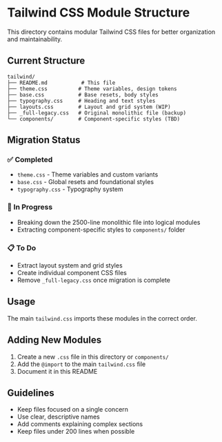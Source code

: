 # Tailwind CSS Module Structure

This directory contains modular Tailwind CSS files for better organization and maintainability.

## Current Structure

```
tailwind/
├── README.md           # This file
├── theme.css          # Theme variables, design tokens
├── base.css           # Base resets, body styles
├── typography.css     # Heading and text styles
├── layouts.css        # Layout and grid system (WIP)
├── _full-legacy.css   # Original monolithic file (backup)
└── components/        # Component-specific styles (TBD)
```

## Migration Status

### ✅ Completed
- `theme.css` - Theme variables and custom variants
- `base.css` - Global resets and foundational styles
- `typography.css` - Typography system

### 🚧 In Progress
- Breaking down the 2500-line monolithic file into logical modules
- Extracting component-specific styles to `components/` folder

### 📋 To Do
- Extract layout system and grid styles
- Create individual component CSS files
- Remove `_full-legacy.css` once migration is complete

## Usage

The main `tailwind.css` imports these modules in the correct order.

## Adding New Modules

1. Create a new `.css` file in this directory or `components/`
2. Add the `@import` to the main `tailwind.css` file
3. Document it in this README

## Guidelines

- Keep files focused on a single concern
- Use clear, descriptive names
- Add comments explaining complex sections
- Keep files under 200 lines when possible
